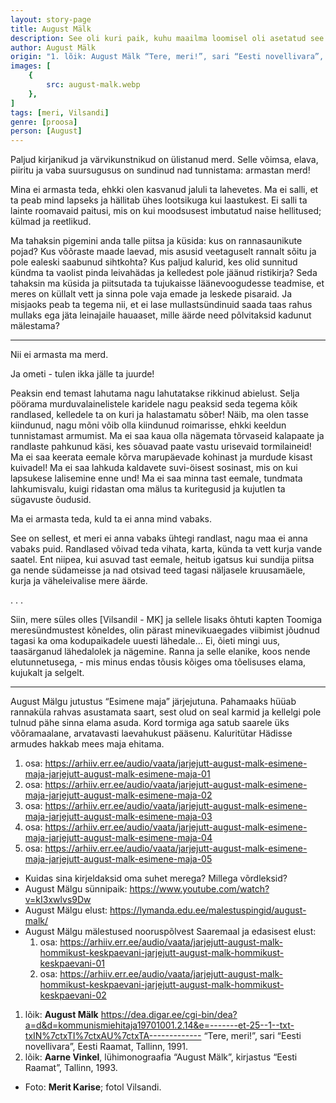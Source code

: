 ```yaml
---
layout: story-page
title: August Mälk
description: See oli kuri paik, kuhu maailma loomisel oli asetatud see saar.
author: August Mälk
origin: "1. lõik: August Mälk “Tere, meri!”, sari “Eesti novellivara”, Eesti Raamat, Tallinn, 1991. // 2. lõik: Aarne Vinkel, lühimonograafia “August Mälk”, kirjastus “Eesti Raamat”, Tallinn, 1993."
images: [
    {
        src: august-malk.webp
    },
]
tags: [meri, Vilsandi]
genre: [proosa]
person: [August]
---
```


<!-- # {{$doc.title}} -->


Paljud kirjanikud ja värvikunstnikud on ülistanud merd. Selle võimsa, elava, piiritu ja vaba suursugusus on sundinud nad tunnistama: armastan merd!

Mina ei armasta teda, ehkki olen kasvanud jaluli ta lahevetes. Ma ei salli, et ta peab mind lapseks ja hällitab ühes lootsikuga kui laastukest. Ei salli ta lainte roomavaid paitusi, mis on kui moodsusest imbutatud naise hellitused; külmad ja reetlikud.

Ma tahaksin pigemini anda talle piitsa ja küsida: kus on rannasaunikute pojad? Kus võõraste maade laevad, mis asusid veetaguselt rannalt sõitu ja pole ealeski saabunud sihtkohta? Kus paljud kalurid, kes olid sunnitud kündma ta vaolist pinda leivahädas ja kelledest pole jäänud ristikirja? Seda tahaksin ma küsida ja piitsutada ta tujukaisse läänevoogudesse teadmise, et meres on küllalt vett ja sinna pole vaja emade ja leskede pisaraid. Ja misjaoks peab ta tegema nii, et ei lase mullastsündinuid saada taas rahus mullaks ega jäta leinajaile hauaaset, mille äärde need põlvitaksid kadunut mälestama? 

<hr />

Nii ei armasta ma merd.

Ja ometi - tulen ikka jälle ta juurde!

Peaksin end temast lahutama nagu lahutatakse rikkinud abielust. Selja pöörama murduvalainelistele karidele nagu peaksid seda tegema kõik randlased, kelledele ta on kuri ja halastamatu sõber! Näib, ma olen tasse kiindunud, nagu mõni võib olla kiindunud roimarisse, ehkki keeldun tunnistamast armumist. Ma ei saa kaua olla nägemata tõrvaseid kalapaate ja randlaste pahkunud käsi, kes sõuavad paate vastu urisevaid tormilaineid! Ma ei saa keerata eemale kõrva marupäevade kohinast ja murdude kisast kuivadel! Ma ei saa lahkuda kaldavete suvi-öisest sosinast, mis on kui lapsukese lalisemine enne und! Ma ei saa minna tast eemale, tundmata lahkumisvalu, kuigi ridastan oma mälus ta kuritegusid ja kujutlen ta sügavuste õudusid.

Ma ei armasta teda, kuld ta ei anna mind vabaks.

See on sellest, et meri ei anna vabaks ühtegi randlast, nagu maa ei anna vabaks puid. Randlased võivad teda vihata, karta, künda ta vett kurja vande saatel. Ent niipea, kui asuvad tast eemale, heitub igatsus kui sundija piitsa ga nende südameisse ja nad otsivad teed tagasi näljasele kruusamäele, kurja ja väheleivalise mere äärde.

. . .

Siin, mere süles olles \[Vilsandil - MK\] ja sellele lisaks õhtuti kapten Toomiga meresündmustest kõneldes, olin pärast minevikuaegades viibimist jõudnud tagasi ka oma kodupaikadele uuesti lähedale... Ei, õieti mingi uus, taasärganud lähedalolek ja nägemine. Ranna ja selle elanike, koos nende elutunnetusega, - mis minus endas tõusis kõiges oma tõelisuses elama, kujukalt ja selgelt.

<hr />

August Mälgu jutustus “Esimene maja” järjejutuna. Pahamaaks hüüab rannaküla rahvas asustamata saart, sest olud on seal karmid ja kellelgi pole tulnud pähe sinna elama asuda. Kord tormiga aga satub saarele üks võõramaalane, arvatavasti laevahukust pääsenu. Kaluritütar Hädisse armudes hakkab mees maja ehitama.

1. osa: https://arhiiv.err.ee/audio/vaata/jarjejutt-august-malk-esimene-maja-jarjejutt-august-malk-esimene-maja-01
2. osa: https://arhiiv.err.ee/audio/vaata/jarjejutt-august-malk-esimene-maja-jarjejutt-august-malk-esimene-maja-02
3. osa: https://arhiiv.err.ee/audio/vaata/jarjejutt-august-malk-esimene-maja-jarjejutt-august-malk-esimene-maja-03
4. osa: https://arhiiv.err.ee/audio/vaata/jarjejutt-august-malk-esimene-maja-jarjejutt-august-malk-esimene-maja-04
5. osa: https://arhiiv.err.ee/audio/vaata/jarjejutt-august-malk-esimene-maja-jarjejutt-august-malk-esimene-maja-05








<story-author :author="author" :origin="origin"></story-author>

<!-- <story-dictionary :terms="dictionary"></story-dictionary> -->



<details-wrapper summary="Mis mõtted tekkisid?">

- Kuidas sina kirjeldaksid oma suhet merega? Millega võrdleksid? 
- August Mälgu sünnipaik: https://www.youtube.com/watch?v=kI3xwlvs9Dw
- August Mälgu elust: https://lymanda.edu.ee/malestuspingid/august-malk/
- August Mälgu mälestused nooruspõlvest Saaremaal ja edasisest elust: 
  1. osa: https://arhiiv.err.ee/audio/vaata/jarjejutt-august-malk-hommikust-keskpaevani-jarjejutt-august-malk-hommikust-keskpaevani-01
  2. osa: https://arhiiv.err.ee/audio/vaata/jarjejutt-august-malk-hommikust-keskpaevani-jarjejutt-august-malk-hommikust-keskpaevani-02

</details-wrapper>


<details-wrapper summary="Allikad" class="text-sm" icon="icon-park-outline:document-folder">

1. lõik: **August Mälk** https://dea.digar.ee/cgi-bin/dea?a=d&d=kommunismiehitaja19701001.2.14&e=-------et-25--1--txt-txIN%7ctxTI%7ctxAU%7ctxTA------------- “Tere, meri!”, sari “Eesti novellivara”, Eesti Raamat, Tallinn, 1991.
2. lõik: **Aarne Vinkel**, lühimonograafia “August Mälk”, kirjastus “Eesti Raamat”, Tallinn, 1993.
- Foto: **Merit Karise**; fotol Vilsandi.

</details-wrapper>


